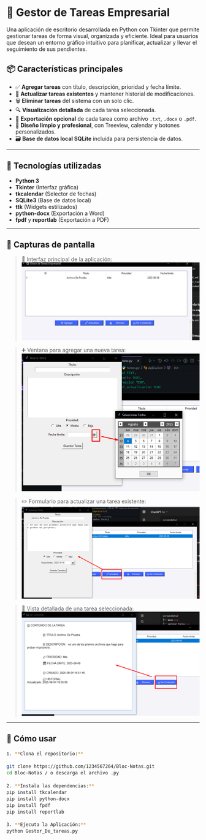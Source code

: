 # 🧠 Gestor de Tareas Empresarial

Una aplicación de escritorio desarrollada en Python con Tkinter que permite gestionar tareas de forma visual, organizada y eficiente. Ideal para usuarios que desean un entorno gráfico intuitivo para planificar, actualizar y llevar el seguimiento de sus pendientes.

## 📦 Características principales

- ✅ **Agregar tareas** con título, descripción, prioridad y fecha límite.
- 🔄 **Actualizar tareas existentes** y mantener historial de modificaciones.
- 🗑️ **Eliminar tareas** del sistema con un solo clic.
- 🔍 **Visualización detallada** de cada tarea seleccionada.
- 📁 **Exportación opcional** de cada tarea como archivo `.txt`, `.docx` o `.pdf`.
- 🧠 **Diseño limpio y profesional**, con Treeview, calendar y botones personalizados.
- 🗃️ **Base de datos local SQLite** incluida para persistencia de datos.

---

## 🧰 Tecnologías utilizadas

- **Python 3**
- **Tkinter** (Interfaz gráfica)
- **tkcalendar** (Selector de fechas)
- **SQLite3** (Base de datos local)
- **ttk** (Widgets estilizados)
- **python-docx** (Exportación a Word)
- **fpdf** y **reportlab** (Exportación a PDF)

---

## 📸 Capturas de pantalla

> 🧠 Interfaz principal de la aplicación:  
> ![Interfaz](../screenshots/Interfaz.png)

> ➕ Ventana para agregar una nueva tarea:  
> ![Agregar Tarea](../screenshots/Agregar_Tarea.png)

> ✏️ Formulario para actualizar una tarea existente:  
> ![Actualizar Tarea](../screenshots/Actualizar_Tarea.png)

> 📖 Vista detallada de una tarea seleccionada:  
> ![Ver Contenido](../screenshots/Ver_Contenido.png)

---

## 🚀 Cómo usar

```bash
1. **Clona el repositorio:**

git clone https://github.com/1234567264/Bloc-Notas.git  
cd Bloc-Notas / o descarga el archivo .py

2. **Instala las dependencias:**
pip install tkcalendar
pip install python-docx
pip install fpdf
pip install reportlab

3. **Ejecuta la Aplicación:**
python Gestor_De_tareas.py


